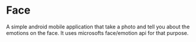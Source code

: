 # Face
A simple android mobile application that take a photo and tell you about the emotions on the face.
It uses microsofts face/emotion api for that purpose.
